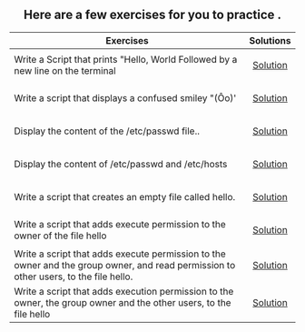 <h2 align="center" >Here are a few exercises for you to practice .</h2>

| Exercises                                                     | Solutions |
| -------------------                                           |:-------------:|
|Write a Script that prints "Hello, World Followed by a new line on the terminal        | <p><a href="../0x02-shell_redirections/0-hello_world">Solution</a></p>   |
| Write a script that displays a confused smiley "(Ôo)'    | <p><a href="../0x02-shell_redirections/1-confused_smiley">Solution</a></p>     |
| Display the content of the /etc/passwd file..     | <p><a href="../0x02-shell_redirections/2-hellofile">Solution</a></p>    |
|Display the content of /etc/passwd and /etc/hosts|<p><a href="../0x02-shell_redirections/3-twofiles">Solution</a></p>    |
|Write a script that creates an empty file called hello.| <p><a href="../0x01-shell_permissions/4-empty">Solution</a></p>    |
|Write a script that adds execute permission to the owner of the file hello | <p><a href="../0x01-shell_permissions/5-execute">Solution</a></p>    |
|Write a script that adds execute permission to the owner and the group owner, and read permission to other users, to the file hello.| <p><a href="../0x01-shell_permissions/6-multiple_permissions">Solution</a></p>    |
|Write a script that adds execution permission to the owner, the group owner and the other users, to the file hello | <p><a href="../0x01-shell_permissions/7-everybody">Solution</a></p>    |
